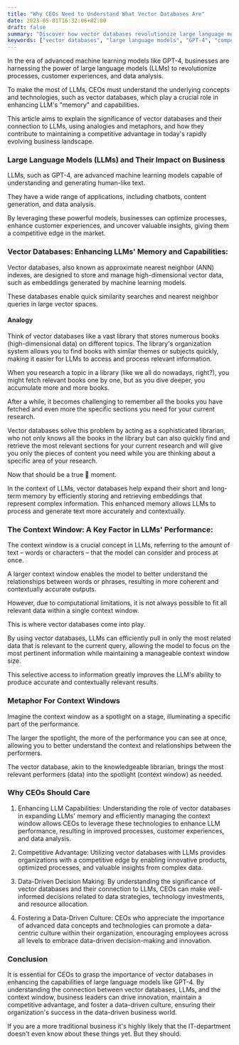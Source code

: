 ```yaml
---
title: "Why CEOs Need to Understand What Vector Databases Are"
date: 2023-05-01T16:32:06+02:00
draft: false
summary: "Discover how vector databases revolutionize large language models, boosting businesses' competitive edge and fostering a data-driven culture."
keywords: ["vector databases", "large language models", "GPT-4", "competitive advantage", "data-driven culture"] 
---
```


In the era of advanced machine learning models like GPT-4, businesses are harnessing the power of large language models (LLMs) to revolutionize processes, customer experiences, and data analysis. 

To make the most of LLMs, CEOs must understand the underlying concepts and technologies, such as vector databases, which play a crucial role in enhancing LLM's "memory" and capabilities. 

This article aims to explain the significance of vector databases and their connection to LLMs, using analogies and metaphors, and how they contribute to maintaining a competitive advantage in today's rapidly evolving business landscape.

### Large Language Models (LLMs) and Their Impact on Business
LLMs, such as GPT-4, are advanced machine learning models capable of understanding and generating human-like text. 

They have a wide range of applications, including chatbots, content generation, and data analysis.

By leveraging these powerful models, businesses can optimize processes, enhance customer experiences, and uncover valuable insights, giving them a competitive edge in the market.

### Vector Databases: Enhancing LLMs' Memory and Capabilities:
Vector databases, also known as approximate nearest neighbor (ANN) indexes, are designed to store and manage high-dimensional vector data, such as embeddings generated by machine learning models. 

These databases enable quick similarity searches and nearest neighbor queries in large vector spaces.

#### Analogy
Think of vector databases like a vast library that stores numerous books (high-dimensional data) on different topics. The library's organization system allows you to find books with similar themes or subjects quickly, making it easier for LLMs to access and process relevant information.

When you research a topic in a library (like we all do nowadays, right?), you might fetch relevant books one by one, but as you dive deeper, you accumulate more and more books. 

After a while, it becomes challenging to remember all the books you have fetched and even more the specific sections you need for your current research. 

Vector databases solve this problem by acting as a sophisticated librarian, who not only knows all the books in the library but can also quickly find and retrieve the most relevant sections for your current research and will give you only the pieces of content you need while you are thinking about a specific area of your research. 

Now that should be a true 🤯 moment.

In the context of LLMs, vector databases help expand their short and long-term memory by efficiently storing and retrieving embeddings that represent complex information. This enhanced memory allows LLMs to process and generate text more accurately and contextually.

### The Context Window: A Key Factor in LLMs' Performance:
The context window is a crucial concept in LLMs, referring to the amount of text – words or characters – that the model can consider and process at once. 

A larger context window enables the model to better understand the relationships between words or phrases, resulting in more coherent and contextually accurate outputs.

However, due to computational limitations, it is not always possible to fit all relevant data within a single context window. 

This is where vector databases come into play. 

By using vector databases, LLMs can efficiently pull in only the most related data that is relevant to the current query, allowing the model to focus on the most pertinent information while maintaining a manageable context window size. 

This selective access to information greatly improves the LLM's ability to produce accurate and contextually relevant results.

### Metaphor For Context Windows
Imagine the context window as a spotlight on a stage, illuminating a specific part of the performance. 

The larger the spotlight, the more of the performance you can see at once, allowing you to better understand the context and relationships between the performers. 

The vector database, akin to the knowledgeable librarian, brings the most relevant performers (data) into the spotlight (context window) as needed.

### Why CEOs Should Care

1. Enhancing LLM Capabilities: Understanding the role of vector databases in expanding LLMs' memory and efficiently managing the context window allows CEOs to leverage these technologies to enhance LLM performance, resulting in improved processes, customer experiences, and data analysis.

2. Competitive Advantage: Utilizing vector databases with LLMs provides organizations with a competitive edge by enabling innovative products, optimized processes, and valuable insights from complex data.

3. Data-Driven Decision Making: By understanding the significance of vector databases and their connection to LLMs, CEOs can make well-informed decisions related to data strategies, technology investments, and resource allocation.

4. Fostering a Data-Driven Culture: CEOs who appreciate the importance of advanced data concepts and technologies can promote a data-centric culture within their organization, encouraging employees across all levels to embrace data-driven decision-making and innovation.

### Conclusion
It is essential for CEOs to grasp the importance of vector databases in enhancing the capabilities of large language models like GPT-4. By understanding the connection between vector databases, LLMs, and the context window, business leaders can drive innovation, maintain a competitive advantage, and foster a data-driven culture, ensuring their organization's success in the data-driven business world.

If you are a more traditional business it's highly likely that the IT-department doesn't even know about these things yet. But they should.